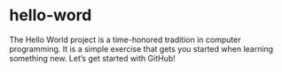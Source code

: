 # hello-word

The Hello World project is a time-honored tradition in computer programming. 
It is a simple exercise that gets you started when learning something new. 
Let’s get started with GitHub!
